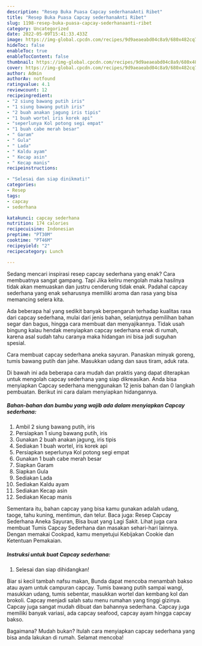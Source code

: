 ```yaml
---
description: "Resep Buka Puasa Capcay sederhanaAnti Ribet"
title: "Resep Buka Puasa Capcay sederhanaAnti Ribet"
slug: 1198-resep-buka-puasa-capcay-sederhanaanti-ribet
category: Uncategorized
date: 2022-05-09T15:41:33.433Z
image: https://img-global.cpcdn.com/recipes/9d9aeaeabd04c8a9/680x482cq70/capcay-sederhana-foto-resep-utama.jpg
hideToc: false
enableToc: true
enableTocContent: false
thumbnail: https://img-global.cpcdn.com/recipes/9d9aeaeabd04c8a9/680x482cq70/capcay-sederhana-foto-resep-utama.jpg
cover: https://img-global.cpcdn.com/recipes/9d9aeaeabd04c8a9/680x482cq70/capcay-sederhana-foto-resep-utama.jpg
author: Admin
authorAv: notfound
ratingvalue: 4.1
reviewcount: 12
recipeingredient:
- "2 siung bawang putih iris"
- "1 siung bawang putih iris"
- "2 buah anakan jagung iris tipis"
- "1 buah wortel iris korek api"
- "seperlunya Kol potong segi empat"
- "1 buah cabe merah besar"
- " Garam"
- " Gula"
- " Lada"
- " Kaldu ayam"
- " Kecap asin"
- " Kecap manis"
recipeinstructions:

- "Selesai dan siap dinikmati!"
categories:
- Resep
tags:
- capcay
- sederhana

katakunci: capcay sederhana 
nutrition: 174 calories
recipecuisine: Indonesian
preptime: "PT30M"
cooktime: "PT46M"
recipeyield: "2"
recipecategory: Lunch

---
```



Sedang mencari inspirasi resep capcay sederhana yang enak? Cara membuatnya sangat gampang. Tapi Jika keliru mengolah maka hasilnya tidak akan memuaskan dan justru cenderung tidak enak. Padahal capcay sederhana yang enak seharusnya memiliki aroma dan rasa yang bisa memancing selera kita.


Ada beberapa hal yang sedikit banyak berpengaruh terhadap kualitas rasa dari capcay sederhana, mulai dari jenis bahan, selanjutnya pemilihan bahan segar dan bagus, hingga cara membuat dan menyajikannya. Tidak usah bingung kalau hendak menyiapkan capcay sederhana enak di rumah, karena asal sudah tahu caranya maka hidangan ini bisa jadi suguhan spesial.

Cara membuat capcay sederhana aneka sayuran. Panaskan minyak goreng, tumis bawang putih dan jahe. Masukkan udang dan saus tiram, aduk rata.


Di bawah ini ada beberapa cara mudah dan praktis yang dapat diterapkan untuk mengolah capcay sederhana yang siap dikreasikan. Anda bisa menyiapkan Capcay sederhana menggunakan 12 jenis bahan dan 0 langkah pembuatan. Berikut ini cara dalam menyiapkan hidangannya.

<!--inarticleads1-->

##### Bahan-bahan dan bumbu yang wajib ada dalam menyiapkan Capcay sederhana:

1. Ambil 2 siung bawang putih, iris
1. Persiapkan 1 siung bawang putih, iris
1. Gunakan 2 buah anakan jagung, iris tipis
1. Sediakan 1 buah wortel, iris korek api
1. Persiapkan seperlunya Kol potong segi empat
1. Gunakan 1 buah cabe merah besar
1. Siapkan  Garam
1. Siapkan  Gula
1. Sediakan  Lada
1. Sediakan  Kaldu ayam
1. Sediakan  Kecap asin
1. Sediakan  Kecap manis


Sementara itu, bahan capcay yang bisa kamu gunakan adalah udang, taoge, tahu kuning, mentimun, dan telur. Baca juga: Resep Capcay Sederhana Aneka Sayuran, Bisa buat yang Lagi Sakit. Lihat juga cara membuat Tumis Capcay Sederhana dan masakan sehari-hari lainnya. Dengan memakai Cookpad, kamu menyetujui Kebijakan Cookie dan Ketentuan Pemakaian. 

<!--inarticleads2-->

##### Instruksi untuk buat Capcay sederhana:


1. Selesai dan siap dihidangkan!

Biar si kecil tambah nafsu makan, Bunda dapat mencoba menambah bakso atau ayam untuk campuran capcay. Tumis bawang putih sampai wangi, masukkan udang, tumis sebentar, masukkan wortel dan kembang kol dan brokoli. Capcay menjadi salah satu menu rumahan yang tinggi gizinya. Capcay juga sangat mudah dibuat dan bahannya sederhana. Capcay juga memiliki banyak variasi, ada capcay seafood, capcay ayam hingga capcay bakso. 

Bagaimana? Mudah bukan? Itulah cara menyiapkan capcay sederhana yang bisa anda lakukan di rumah. Selamat mencoba!
